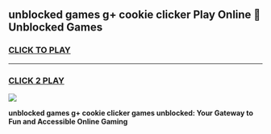 
## unblocked games g+ cookie clicker Play Online 👋 Unblocked Games
<h3>
<a href="https://premium.freeplayer.one?title=unblocked_games_g+_cookie_clicker&ref=19F">CLICK TO PLAY</a></h3>
<hr>

<h3>
<a href="https://premium.freeplayer.one?title=unblocked_games_g+_cookie_clicker&ref=19F">CLICK 2 PLAY</a>
  
</h3>

<a href="https://premium.freeplayer.one?title=unblocked_games_g+_cookie_clicker&ref=19F"><img src="https://clearcache.store/games.png"></a>


**unblocked games g+ cookie clicker games unblocked: Your Gateway to Fun and Accessible Online Gaming**
